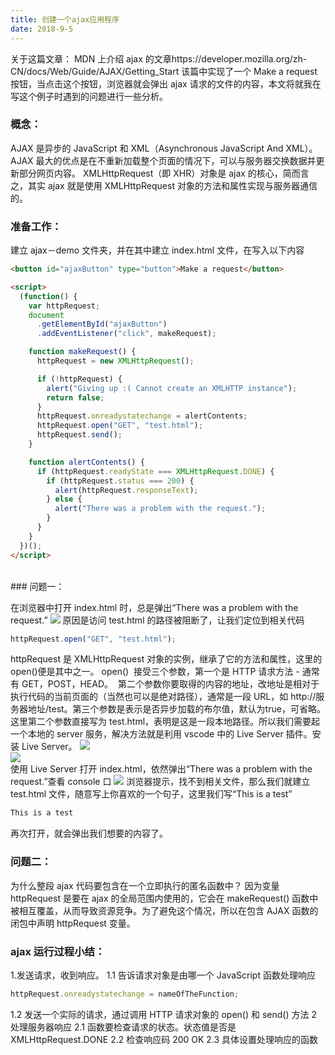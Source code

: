 ```yaml
---
title: 创建一个ajax应用程序
date: 2018-9-5
---
```


关于这篇文章：
MDN 上介绍 ajax 的文章https://developer.mozilla.org/zh-CN/docs/Web/Guide/AJAX/Getting_Start
该篇中实现了一个 Make a request 按钮，当点击这个按钮，浏览器就会弹出 ajax 请求的文件的内容，本文将就我在写这个例子时遇到的问题进行一些分析。

### 概念：

AJAX 是异步的 JavaScript 和 XML（Asynchronous JavaScript And XML）。AJAX 最大的优点是在不重新加载整个页面的情况下，可以与服务器交换数据并更新部分网页内容。
XMLHttpRequest（即 XHR）对象是 ajax 的核心，简而言之，其实 ajax 就是使用 XMLHttpRequest 对象的方法和属性实现与服务器通信的。

### 准备工作：

建立 ajax－demo 文件夹，并在其中建立 index.html 文件，在<body>写入以下内容

```html
<button id="ajaxButton" type="button">Make a request</button>

<script>
  (function() {
    var httpRequest;
    document
      .getElementById("ajaxButton")
      .addEventListener("click", makeRequest);

    function makeRequest() {
      httpRequest = new XMLHttpRequest();

      if (!httpRequest) {
        alert("Giving up :( Cannot create an XMLHTTP instance");
        return false;
      }
      httpRequest.onreadystatechange = alertContents;
      httpRequest.open("GET", "test.html");
      httpRequest.send();
    }

    function alertContents() {
      if (httpRequest.readyState === XMLHttpRequest.DONE) {
        if (httpRequest.status === 200) {
          alert(httpRequest.responseText);
        } else {
          alert("There was a problem with the request.");
        }
      }
    }
  })();
</script>
```

<br/>
### 问题一：

在浏览器中打开 index.html 时，总是弹出“There was a problem with the request.”
![](https://cdn.nlark.com/yuque/0/2018/png/160131/1542366348472-a2c0ceda-db61-4544-9c7b-c485c144a006.png)
原因是访问 test.html 的路径被阻断了，让我们定位到相关代码

```js
httpRequest.open("GET", "test.html");
```

httpRequest 是 XMLHttpRequest 对象的实例，继承了它的方法和属性，这里的 open()便是其中之一。
open()  接受三个参数，第一个是 HTTP 请求方法 - 通常有 GET，POST，HEAD。  第二个参数你要取得的内容的地址，改地址是相对于执行代码的当前页面的（当然也可以是绝对路径），通常是一段 URL，如 http://服务器地址/test。第三个参数是表示是否异步加载的布尔值，默认为true，可省略。
这里第二个参数直接写为 test.html，表明是这是一段本地路径。所以我们需要起一个本地的 server 服务，解决方法就是利用 vscode 中的 Live Server 插件。安装 Live Server。
![](https://cdn-pri.nlark.com/yuque/0/2018/png/160131/1542367100098-9fd952de-a310-4a18-80fa-cce48b43f504.png)
<br/>
![](https://cdn-pri.nlark.com/yuque/0/2018/png/160131/1542367113922-fc2a2122-b487-4946-bdad-ad3ae5fdcbaf.png)
<br/>
使用 Live Server 打开 index.html，依然弹出“There was a problem with the request.”查看 console 口
![](https://cdn-pri.nlark.com/yuque/0/2018/png/160131/1542367364564-a1183f08-86fd-46ba-9f04-53f314932748.png)
浏览器提示，找不到相关文件，那么我们就建立 test.html 文件，随意写上你喜欢的一个句子，这里我们写“This is a test”

```bash
This is a test
```

再次打开，就会弹出我们想要的内容了。

### 问题二：

为什么整段 ajax 代码要包含在一个立即执行的匿名函数中？
因为变量 httpRequest 是要在 ajax 的全局范围内使用的，它会在 makeRequest() 函数中被相互覆盖，从而导致资源竞争。为了避免这个情况，所以在包含 AJAX 函数的闭包中声明 httpRequest 变量。

### ajax 运行过程小结：

1.发送请求，收到响应。
1.1 告诉请求对象是由哪一个 JavaScript 函数处理响应

```js
httpRequest.onreadystatechange = nameOfTheFunction;
```

1.2 发送一个实际的请求，通过调用 HTTP 请求对象的 open() 和 send() 方法
2 处理服务器响应
2.1 函数要检查请求的状态。状态值是否是 XMLHttpRequest.DONE
2.2 检查响应码 200 OK
2.3 具体设置处理响应的函数
